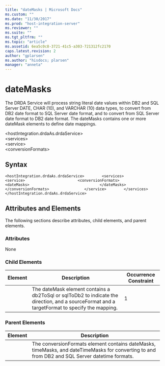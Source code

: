 ```yaml
---
title: "dateMasks | Microsoft Docs"
ms.custom: ""
ms.date: "11/30/2017"
ms.prod: "host-integration-server"
ms.reviewer: ""
ms.suite: ""
ms.tgt_pltfrm: ""
ms.topic: "article"
ms.assetid: 6ea5c0c8-3721-41c5-a303-721312fc2170
caps.latest.revision: 2
author: "gplarsen"
ms.author: "hisdocs; plarsen"
manager: "anneta"
---
```

# dateMasks
The DRDA Service will process string literal date values within DB2 and SQL Server DATE, CHAR (10), and VARCHAR (10) data types, to convert from DB2 date format to SQL Server date format, and to convert from SQL Server date format to DB2 date format. The dateMasks contains one or more dateMask elements to define date mappings.  

 \<hostIntegration.drdaAs.drdaService>  
\<services>  
\<service>  
\<conversionFormats>  

## Syntax  

```  
<hostIntegration.drdaAs.drdaService>        <services>                <service>                        <conversionFormats>                                <dateMasks>                                </dateMasks>                        </conversionFormats>                </service>        </services></hostIntegration.drdaAs.drdaService>  
```  

## Attributes and Elements  
 The following sections describe attributes, child elements, and parent elements.  

### Attributes  
 None  

### Child Elements  

|Element|Description|Occurrence Constraint|  
|-------------|-----------------|---------------------------|  
||The dateMask element contains a db2ToSql or sqlToDb2 to indicate the direction, and a sourceFormat and a targetFormat to specify the mapping.|1|  

### Parent Elements  

| Element |                                                                  Description                                                                   |
|---------|------------------------------------------------------------------------------------------------------------------------------------------------|
|         | The conversionFormats element contains dateMasks, timeMasks, and dateTimeMasks for converting to and from DB2 and SQL Server datetime formats. |

